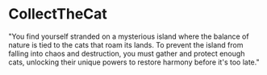# CollectTheCat
"You find yourself stranded on a mysterious island where the balance of nature is tied to the cats that roam its lands. To prevent the island from falling into chaos and destruction, you must gather and protect enough cats, unlocking their unique powers to restore harmony before it's too late."
